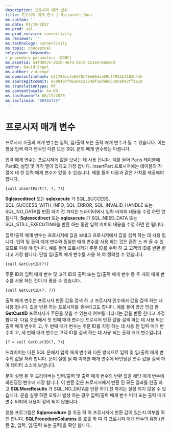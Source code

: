 ```yaml
---
description: 프로시저 매개 변수
title: 프로시저 매개 변수 | Microsoft Docs
ms.custom: ''
ms.date: 01/19/2017
ms.prod: sql
ms.prod_service: connectivity
ms.reviewer: ''
ms.technology: connectivity
ms.topic: conceptual
helpviewer_keywords:
- procedure parameters [ODBC]
ms.assetid: 54fd857e-d2cb-467d-bb72-121e67a8e88d
author: David-Engel
ms.author: v-daenge
ms.openlocfilehash: b21780cc4a6670c76e60daa69cf7933b4182b44e
ms.sourcegitcommit: e700497f962e4c2274df16d9e651059b42ff1a10
ms.translationtype: MT
ms.contentlocale: ko-KR
ms.lasthandoff: 08/17/2020
ms.locfileid: "88465725"
---
```

# <a name="procedure-parameters"></a>프로시저 매개 변수
프로시저 호출의 매개 변수는 입력, 입/출력 또는 출력 매개 변수가 될 수 있습니다. 이는 항상 입력 매개 변수인 다른 모든 SQL 문의 매개 변수와는 다릅니다.  
  
 입력 매개 변수는 프로시저에 값을 보내는 데 사용 됩니다. 예를 들어 Parts 테이블에 PartID, 설명 및 가격 열이 있다고 가정 합니다. InsertPart 프로시저에는 테이블의 각 열에 대 한 입력 매개 변수가 있을 수 있습니다. 예를 들어 다음과 같은 가치를 제공해야 합니다.  
  
```  
{call InsertPart(?, ?, ?)}  
```  
  
 **Sqlexecdirect** 또는 **sqlexecute** 가 SQL_SUCCESS, SQL_SUCCESS_WITH_INFO, SQL_ERROR, SQL_INVALID_HANDLE 또는 SQL_NO_DATA를 반환 하기 전 까지는 드라이버에서 입력 버퍼의 내용을 수정 하면 안 됩니다. **Sqlexecdirect** 또는 **sqlexecute** 가 SQL_NEED_DATA 또는 SQL_STILL_EXECUTING을 반환 하는 동안 입력 버퍼의 내용을 수정 하면 안 됩니다.  
  
 입력/출력 매개 변수는 프로시저에 값을 보내고 프로시저에서 값을 검색 하는 데 사용 됩니다. 입력 및 출력 매개 변수와 동일한 매개 변수를 사용 하는 것은 혼란 스 러 울 수 있으므로 피해 야 합니다. 예를 들어 프로시저가 주문 ID를 수락 하 고 고객의 ID를 반환 한다고 가정 합니다. 단일 입/출력 매개 변수를 사용 하 여 정의할 수 있습니다.  
  
```  
{call GetCustID(?)}  
```  
  
 주문 ID의 입력 매개 변수 및 고객 ID의 출력 또는 입/출력 매개 변수 등 두 개의 매개 변수를 사용 하는 것이 더 좋을 수 있습니다.  
  
```  
{call GetCustID(?, ?)}  
```  
  
 출력 매개 변수는 프로시저 반환 값을 검색 하 고 프로시저 인수에서 값을 검색 하는 데 사용 됩니다. 값을 반환 하는 프로시저를 *함수*라고도 합니다. 예를 들어 방금 언급 한 **GetCustID** 프로시저가 주문을 찾을 수 있는지 여부를 나타내는 값을 반환 한다고 가정 합니다. 다음 호출에서 첫 번째 매개 변수는 프로시저 반환 값을 검색 하는 데 사용 되는 출력 매개 변수이 고, 두 번째 매개 변수는 주문 ID를 지정 하는 데 사용 된 입력 매개 변수이 고, 세 번째 매개 변수는 고객 ID를 검색 하는 데 사용 되는 출력 매개 변수입니다.  
  
```  
{? = call GetCustID(?, ?)}  
```  
  
 드라이버는 다른 SQL 문에서 입력 매개 변수와 다른 방식으로 입력 및 입/출력 매개 변수의 값을 처리 합니다. 문이 실행 될 때 이러한 매개 변수에 바인딩된 변수 값을 검색 하 여 데이터 소스에 보냅니다.  
  
 문이 실행 된 후 드라이버는 입력/출력 및 출력 매개 변수의 반환 값을 해당 매개 변수에 바인딩된 변수에 저장 합니다. 이 반환 값은 프로시저에서 반환 된 모든 결과를 인출 하 고 **SQLMoreResults** 가 SQL_NO_DATA를 반환 하기 전 까지는 설정 되지 않을 수 있습니다. 문을 실행 하면 오류가 발생 하는 경우 입력/출력 매개 변수 버퍼 또는 출력 매개 변수 버퍼의 내용이 정의 되지 않습니다.  
  
 응용 프로그램은 **Sqlprocedure** 를 호출 하 여 프로시저에 반환 값이 있는지 여부를 확인 합니다. **SQLProcedureColumns** 를 호출 하 여 각 프로시저 매개 변수의 유형 (반환 값, 입력, 입/출력 또는 출력)을 확인 합니다.
